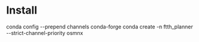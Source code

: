 # Install
conda config --prepend channels conda-forge
conda create -n ftth_planner --strict-channel-priority osmnx